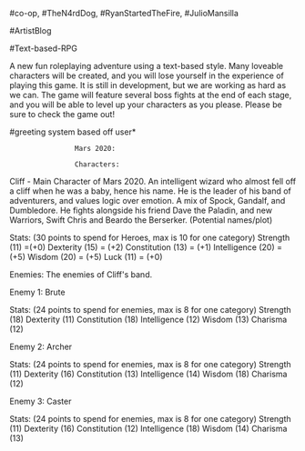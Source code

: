 #co-op, #TheN4rdDog, #RyanStartedTheFire, #JulioMansilla

#ArtistBlog

#Text-based-RPG

A new fun roleplaying adventure using a text-based style. Many loveable characters will be created, and you will lose yourself in the experience of playing this game. It is still in development, but we are working as hard as we can. The game will feature several boss fights at the end of each stage, and you will be able to level up your characters as you please. Please be sure to check the game out!

#greeting system based off user*


					Mars 2020:

					Characters:

Cliff - Main Character of Mars 2020. An intelligent wizard who 
almost fell off a cliff when he was a baby, hence his name. He is
the leader of his band of adventurers, and values logic over emotion.
A mix of Spock, Gandalf, and Dumbledore. He fights alongside his
friend Dave the Paladin, and new Warriors, Swift Chris and Beardo
the Berserker. (Potential names/plot)

Stats: (30 points to spend for Heroes, max is 10 for one category)
Strength (11) =(+0)
Dexterity (15) = (+2)
Constitution (13) = (+1)
Intelligence (20) = (+5)
Wisdom (20) = (+5)
Luck (11) = (+0)

Enemies: The enemies of Cliff's band.

Enemy 1: Brute

Stats: (24 points to spend for enemies, max is 8 for one category)
Strength (18)
Dexterity (11)
Constitution (18)
Intelligence (12)
Wisdom (13)
Charisma (12)

Enemy 2: Archer

Stats: (24 points to spend for enemies, max is 8 for one category)
Strength (11)
Dexterity (16)
Constitution (13)
Intelligence (14)
Wisdom (18)
Charisma (12)

Enemy 3: Caster

Stats: (24 points to spend for enemies, max is 8 for one category)
Strength (11)
Dexterity (16)
Constitution (12)
Intelligence (18)
Wisdom (14)
Charisma (13)